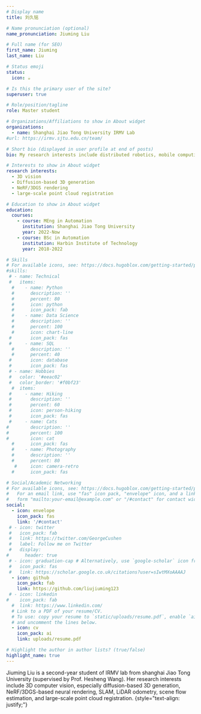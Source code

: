 ```yaml
---
# Display name
title: 刘久铭

# Name pronunciation (optional)
name_pronunciation: Jiuming Liu

# Full name (for SEO)
first_name: Jiuming
last_name: Liu

# Status emoji
status:
  icon: ☕️

# Is this the primary user of the site?
superuser: true

# Role/position/tagline
role: Master student

# Organizations/Affiliations to show in About widget
organizations:
  - name: Shanghai Jiao Tong University IRMV Lab
#url: https://irmv.sjtu.edu.cn/team/

# Short bio (displayed in user profile at end of posts)
bio: My research interests include distributed robotics, mobile computing and programmable matter.

# Interests to show in About widget
research interests:
  - 3D vision
  - Diffusion-based 3D generation
  - NeRF/3DGS rendering
  - large-scale point cloud registration

# Education to show in About widget
education:
  courses:
    - course: MEng in Automation
      institution: Shanghai Jiao Tong University
      year: 2022-Now
    - course: BSc in Automation
      institution: Harbin Institute of Technology
      year: 2018-2022

# Skills
# For available icons, see: https://docs.hugoblox.com/getting-started/page-builder/#icons
#skills:
 # - name: Technical
 #   items:
  #    - name: Python
  #      description: ''
  #      percent: 80
  #      icon: python
  #      icon_pack: fab
  #    - name: Data Science
  #      description: ''
  #      percent: 100
  #      icon: chart-line
 #       icon_pack: fas
 #     - name: SQL
  #      description: ''
  #      percent: 40
 #       icon: database
 #       icon_pack: fas
 # - name: Hobbies
 #   color: '#eeac02'
 #   color_border: '#f0bf23'
  #  items:
 #     - name: Hiking
 #       description: ''
 #       percent: 60
 #       icon: person-hiking
 #       icon_pack: fas
 #     - name: Cats
#        description: ''
#        percent: 100
#        icon: cat
  #      icon_pack: fas
  #    - name: Photography
  #      description: ''
  #      percent: 80
   #     icon: camera-retro
  #      icon_pack: fas

# Social/Academic Networking
# For available icons, see: https://docs.hugoblox.com/getting-started/page-builder/#icons
#   For an email link, use "fas" icon pack, "envelope" icon, and a link in the
#   form "mailto:your-email@example.com" or "/#contact" for contact widget.
social:
  - icon: envelope
    icon_pack: fas
    link: '/#contact'
 # - icon: twitter
 #   icon_pack: fab
 #   link: https://twitter.com/GeorgeCushen
 #   label: Follow me on Twitter
 #   display:
#      header: true
 # - icon: graduation-cap # Alternatively, use `google-scholar` icon from `ai` icon pack
 #   icon_pack: fas
 #   link: https://scholar.google.co.uk/citations?user=sIwtMXoAAAAJ
  - icon: github
    icon_pack: fab
    link: https://github.com/liujiuming123
 # - icon: linkedin
#    icon_pack: fab
  #  link: https://www.linkedin.com/
  # Link to a PDF of your resume/CV.
  # To use: copy your resume to `static/uploads/resume.pdf`, enable `ai` icons in `params.yaml`,
  # and uncomment the lines below.
  - icon: cv
    icon_pack: ai
    link: uploads/resume.pdf

# Highlight the author in author lists? (true/false)
highlight_name: true
---
```


Jiuming Liu is a second-year student of IRMV lab from shanghai Jiao Tong University (supervised by Prof. Hesheng Wang). Her research interests include 3D computer vision, especially diffusion-based 3D generation, NeRF/3DGS-based neural rendering, SLAM, LiDAR odometry, scene flow estimation, and large-scale point cloud registration. 
{style="text-align: justify;"}
